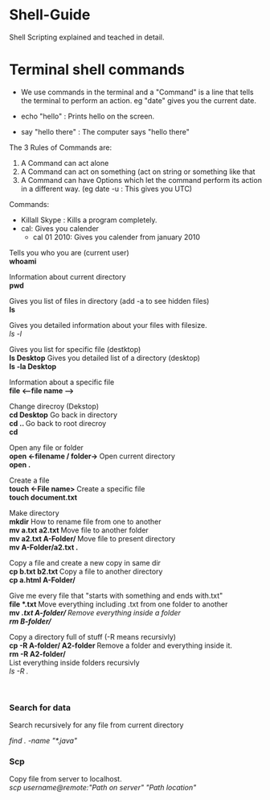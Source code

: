 # Shell-Guide
Shell Scripting explained and teached in detail.

# Terminal shell commands
- We use commands in the terminal and a "Command" is a line that tells the terminal to perform an action. eg "date" gives you the current date.

- echo "hello" : Prints hello on the screen.
- say "hello there" : The computer says "hello there"

The 3 Rules of Commands are: 
1. A Command can act alone
2. A Command can act on something (act on string or something like that
3. A Command can have Options which let the command perform its action in a different way. (eg date -u : This gives you UTC)

Commands:
- Killall Skype : Kills a program completely. <br>
- cal: Gives you calender  <br>
    - cal 01 2010: Gives you calender from january 2010

Tells you who you are (current user) <br>
<b>whoami</b> <br>

Information about current directory <br>
<b>pwd</b><br>

Gives you list of files in directory (add -a to see hidden files) <br>
<b>ls</b><br>

Gives you detailed information about your files with filesize.<br>
<i>ls -l</i><br>

Gives you list for specific file (destktop) <br>
<b>ls Desktop</b>
Gives you detailed list of a directory (desktop) <br>
<b>ls -la Desktop</b>

Information about a specific file <br>
<b>file <--file name --> </b> 

Change direcroy (Dekstop) <br>
<b>cd Desktop</b>
Go back in directory <br>
<b> cd .. </b>
Go back to root direcroy <br>
<b> cd </b>

Open any file or folder <br>
<b> open <-filename / folder-> </b>
Open current directory <br>
<b> open . </b>

Create a file <br>
<b> touch <-File name> </b>
Create a specific file <br>
<b> touch document.txt </b>

Make directory <br>
<b>mkdir</b>
How to rename file from one to another <br>
<b> mv a.txt a2.txt </b>
Move file to another folder <br>
<b> mv a2.txt A-Folder/ </b>
Move file to present directory <br>
<b> mv A-Folder/a2.txt . </b>

Copy a file and create a new copy in same dir<br>
<b> cp b.txt b2.txt </b>
Copy a file to another directory <br>
<b> cp a.html A-Folder/ </b>

Give me every file that "starts with something and ends with.txt" <br>
<b> file *.txt </b>
Move everything including .txt from one folder to another <br>
<b> mv *.txt A-folder/ </b>
Remove everything inside a folder <br>
<b> rm B-folder/* </b>

Copy a directory full of stuff (-R means recursivly) <br>
<b> cp -R A-folder/ A2-folder </b>
Remove a folder and everything inside it. <br>
<b>rm -R A2-folder/ </b><br>
List everything inside folders recursivly<br>
<i>ls -R .</i>

<br>
<h3>Search for data</h3>
<p>Search recursively for any file from current directory</p>
<i>find . -name "*.java"</i><br>

<h3>Scp</h3>
Copy file from server to localhost.<br>
<i>scp username@remote:"Path on server" "Path location"</i> <br><br>
